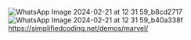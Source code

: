 ![WhatsApp Image 2024-02-21 at 12 31 59_b8cd2717](https://github.com/Hanif7586/Retrofit-Rest-Api/assets/64450831/b23a243f-273e-4b6b-a8d7-6b822bfca955)
![WhatsApp Image 2024-02-21 at 12 31 59_b40a338f](https://github.com/Hanif7586/Retrofit-Rest-Api/assets/64450831/db3ccb1e-d0c7-4846-9fd9-61de82442d9c)
https://simplifiedcoding.net/demos/marvel/
